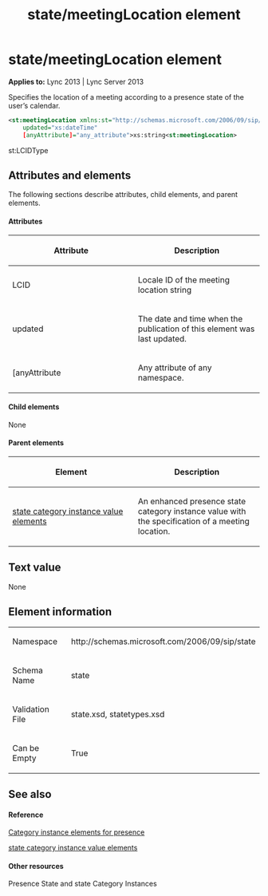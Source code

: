 ﻿---
title: state/meetingLocation element
TOCTitle: state/meetingLocation element
ms:assetid: 0a8abf70-90e4-46a7-a879-6e606606190e
ms:mtpsurl: https://msdn.microsoft.com/library/Dn438968(v=office.15)
ms:contentKeyID: 57094013
ms.date: 07/24/2014
mtps_version: v=office.15
dev_langs:
- xml
---

# state/meetingLocation element


**Applies to:** Lync 2013 | Lync Server 2013

Specifies the location of a meeting according to a presence state of the user’s calendar.

```xml
<st:meetingLocation xmlns:st="http://schemas.microsoft.com/2006/09/sip/state"     LCID="xs:unsignedInt"
    updated="xs:dateTime"
    [anyAttribute]="any_attribute">xs:string<st:meetingLocation>
```

st:LCIDType

## Attributes and elements

The following sections describe attributes, child elements, and parent elements.

#### Attributes

<table>
<colgroup>
<col style="width: 50%" />
<col style="width: 50%" />
</colgroup>
<thead>
<tr class="header">
<th><p>Attribute</p></th>
<th><p>Description</p></th>
</tr>
</thead>
<tbody>
<tr class="odd">
<td><p>LCID</p></td>
<td><p>Locale ID of the meeting location string</p></td>
</tr>
<tr class="even">
<td><p>updated</p></td>
<td><p>The date and time when the publication of this element was last updated.</p></td>
</tr>
<tr class="odd">
<td><p>[anyAttribute</p></td>
<td><p>Any attribute of any namespace.</p></td>
</tr>
</tbody>
</table>


#### Child elements

None

#### Parent elements

<table>
<colgroup>
<col style="width: 50%" />
<col style="width: 50%" />
</colgroup>
<thead>
<tr class="header">
<th><p>Element</p></th>
<th><p>Description</p></th>
</tr>
</thead>
<tbody>
<tr class="odd">
<td><p><a href="state-category-instance-value-elements.md">state category instance value elements</a></p></td>
<td><p>An enhanced presence state category instance value with the specification of a meeting location.</p></td>
</tr>
</tbody>
</table>


## Text value

None

## Element information

<table>
<colgroup>
<col style="width: 50%" />
<col style="width: 50%" />
</colgroup>
<tbody>
<tr class="odd">
<td><p>Namespace</p></td>
<td><p>http://schemas.microsoft.com/2006/09/sip/state</p></td>
</tr>
<tr class="even">
<td><p>Schema Name</p></td>
<td><p>state</p></td>
</tr>
<tr class="odd">
<td><p>Validation File</p></td>
<td><p>state.xsd, statetypes.xsd</p></td>
</tr>
<tr class="even">
<td><p>Can be Empty</p></td>
<td><p>True</p></td>
</tr>
</tbody>
</table>


## See also

#### Reference

[Category instance elements for presence](category-instance-elements-for-presence.md)

[state category instance value elements](state-category-instance-value-elements.md)

#### Other resources

Presence State and state Category Instances

